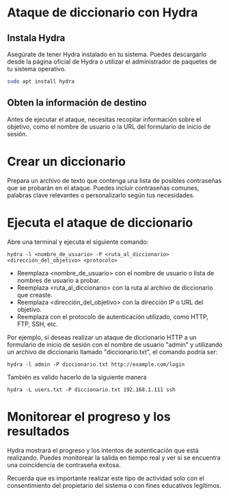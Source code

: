# Ataque de diccionario con Hydra

## Instala Hydra
Asegúrate de tener Hydra instalado en tu sistema. Puedes descargarlo desde la página oficial de Hydra o utilizar el administrador de paquetes de tu sistema operativo.

```bash
sudo apt install hydra
```

## Obten la información de destino
Antes de ejecutar el ataque, necesitas recopilar información sobre el objetivo, como el nombre de usuario o la URL del formulario de inicio de sesión.

# Crear un diccionario
Prepara un archivo de texto que contenga una lista de posibles contraseñas que se probarán en el ataque. Puedes incluir contraseñas comunes, palabras clave relevantes o personalizarlo según tus necesidades.

# Ejecuta el ataque de diccionario 
Abre una terminal y ejecuta el siguiente comando:

```
hydra -l <nombre_de_usuario> -P <ruta_al_diccionario> <dirección_del_objetivo> <protocolo>
```

- Reemplaza <nombre_de_usuario> con el nombre de usuario o lista de nombres de usuario a probar.
- Reemplaza <ruta_al_diccionario> con la ruta al archivo de diccionario que creaste.
- Reemplaza <dirección_del_objetivo> con la dirección IP o URL del objetivo.
- Reemplaza <protocolo> con el protocolo de autenticación utilizado, como HTTP, FTP, SSH, etc.

Por ejemplo, si deseas realizar un ataque de diccionario HTTP a un formulario de inicio de sesión con el nombre de usuario "admin" y utilizando un archivo de diccionario llamado "diccionario.txt", el comando podría ser:

```
hydra -l admin -P diccionario.txt http://example.com/login
```
También es valido hacerlo de la siguiente manera

```
hydra -L users.txt -P diccionario.txt 192.168.1.111 ssh
```

# Monitorear el progreso y los resultados
Hydra mostrará el progreso y los intentos de autenticación que está realizando. Puedes monitorear la salida en tiempo real y ver si se encuentra una coincidencia de contraseña exitosa.

Recuerda que es importante realizar este tipo de actividad solo con el consentimiento del propietario del sistema o con fines educativos legítimos.
